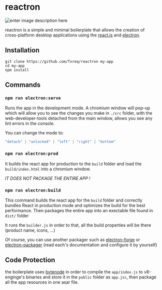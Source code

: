 # reactron
![enter image description here](https://i.ibb.co/vmZ8w1f/banner.png)

reactron is a simple and minimal boilerplate that allows the creation of cross-platform desktop applications using the [react.js](https://reactjs.org/) and [electron](https://www.electronjs.org/).

## Installation
```
git clone https://github.com/Txreq/reactron my-app
cd my-app
npm install
```
## Commands
###  `npm run electron:serve`
Runs the app in the development mode.
A chromium window will pop-up which will allow you to see the changes you make in `./src` folder, with the web-developer-tools detached from the main window, allows you see any lint errors in the console.

You can change the mode to:

```js
"detach" | "unlocked" | "left" | "right" | "bottom"
```
###  `npm run electron:prod`
It builds the react app for production to the `build` folder and load the `build/index.html` into a chromium window.

*IT DOES NOT PACKAGE THE ENTIRE APP !*

###  `npm run electron:build`
This command builds the react app for the `build` folder and correctly bundles React in production mode and optimizes the build for the best performance. Then packages the entire app into an exectable file found in `dist/` folder

It runs the `builder.js` in order to that, all the build properties will be there (product name, icons, ...)

Of course, you can use another packager such as [electron-forge](https://www.electronforge.io/) or [electron-packager](https://github.com/electron/electron-packager) (read each's documentation and configure it by yourself)

## Code Protection
the boilerplate uses [bytenode](https://github.com/bytenode/bytenode) in order to compile the `app/index.js` to v8-enginge's binaries and store it in the `public` folder as `app.jsc`, then package all the app resources in one asar file.
